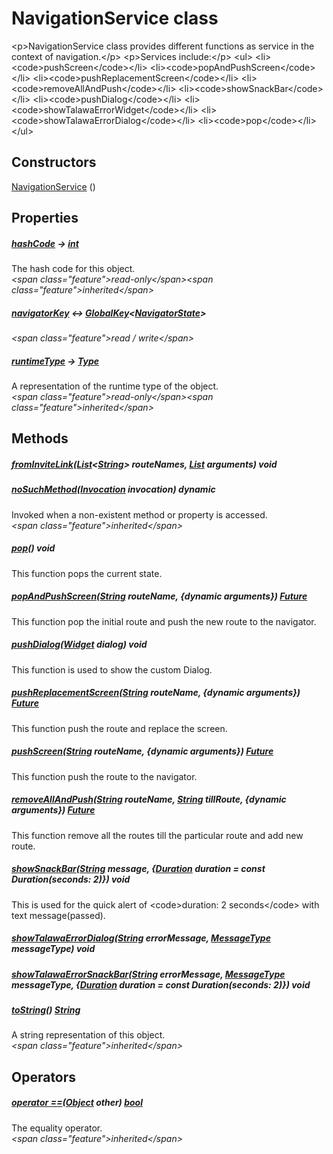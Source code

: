 


# NavigationService class









\<p\>NavigationService class provides different functions as service in the context of navigation.\</p\>
\<p\>Services include:\</p\>
\<ul\>
\<li\>\<code\>pushScreen\</code\>\</li\>
\<li\>\<code\>popAndPushScreen\</code\>\</li\>
\<li\>\<code\>pushReplacementScreen\</code\>\</li\>
\<li\>\<code\>removeAllAndPush\</code\>\</li\>
\<li\>\<code\>showSnackBar\</code\>\</li\>
\<li\>\<code\>pushDialog\</code\>\</li\>
\<li\>\<code\>showTalawaErrorWidget\</code\>\</li\>
\<li\>\<code\>showTalawaErrorDialog\</code\>\</li\>
\<li\>\<code\>pop\</code\>\</li\>
\</ul\>




## Constructors

[NavigationService](../services_navigation_service/NavigationService/NavigationService.md) ()

   


## Properties

##### [hashCode](https:api.flutter.dev/flutter/dart-core/Object/hashCode.html) &#8594; [int](https:api.flutter.dev/flutter/dart-core/int-class.html)



The hash code for this object.  
_\<span class="feature"\>read-only\</span\>\<span class="feature"\>inherited\</span\>_



##### [navigatorKey](../services_navigation_service/NavigationService/navigatorKey.md) &#8596; [GlobalKey](https:api.flutter.dev/flutter/widgets/GlobalKey-class.html)&lt;[NavigatorState](https:api.flutter.dev/flutter/widgets/NavigatorState-class.html)\>



  
_\<span class="feature"\>read / write\</span\>_



##### [runtimeType](https:api.flutter.dev/flutter/dart-core/Object/runtimeType.html) &#8594; [Type](https:api.flutter.dev/flutter/dart-core/Type-class.html)



A representation of the runtime type of the object.  
_\<span class="feature"\>read-only\</span\>\<span class="feature"\>inherited\</span\>_





## Methods

##### [fromInviteLink](../services_navigation_service/NavigationService/fromInviteLink.md)([List](https:api.flutter.dev/flutter/dart-core/List-class.html)&lt;[String](https:api.flutter.dev/flutter/dart-core/String-class.html)\> routeNames, [List](https:api.flutter.dev/flutter/dart-core/List-class.html) arguments) void



  




##### [noSuchMethod](https:api.flutter.dev/flutter/dart-core/Object/noSuchMethod.html)([Invocation](https:api.flutter.dev/flutter/dart-core/Invocation-class.html) invocation) dynamic



Invoked when a non-existent method or property is accessed.  
_\<span class="feature"\>inherited\</span\>_



##### [pop](../services_navigation_service/NavigationService/pop.md)() void



This function pops the current state.  




##### [popAndPushScreen](../services_navigation_service/NavigationService/popAndPushScreen.md)([String](https:api.flutter.dev/flutter/dart-core/String-class.html) routeName, \{dynamic arguments\}) [Future](https:api.flutter.dev/flutter/dart-async/Future-class.html)



This function pop the initial route and push the new route to the navigator.  




##### [pushDialog](../services_navigation_service/NavigationService/pushDialog.md)([Widget](https:api.flutter.dev/flutter/widgets/Widget-class.html) dialog) void



This function is used to show the custom Dialog.  




##### [pushReplacementScreen](../services_navigation_service/NavigationService/pushReplacementScreen.md)([String](https:api.flutter.dev/flutter/dart-core/String-class.html) routeName, \{dynamic arguments\}) [Future](https:api.flutter.dev/flutter/dart-async/Future-class.html)



This function push the route and replace the screen.  




##### [pushScreen](../services_navigation_service/NavigationService/pushScreen.md)([String](https:api.flutter.dev/flutter/dart-core/String-class.html) routeName, \{dynamic arguments\}) [Future](https:api.flutter.dev/flutter/dart-async/Future-class.html)



This function push the route to the navigator.  




##### [removeAllAndPush](../services_navigation_service/NavigationService/removeAllAndPush.md)([String](https:api.flutter.dev/flutter/dart-core/String-class.html) routeName, [String](https:api.flutter.dev/flutter/dart-core/String-class.html) tillRoute, \{dynamic arguments\}) [Future](https:api.flutter.dev/flutter/dart-async/Future-class.html)



This function remove all the routes till the particular route and add new route.  




##### [showSnackBar](../services_navigation_service/NavigationService/showSnackBar.md)([String](https:api.flutter.dev/flutter/dart-core/String-class.html) message, \{[Duration](https:api.flutter.dev/flutter/dart-core/Duration-class.html) duration = const Duration(seconds: 2)\}) void



This is used for the quick alert of \<code\>duration: 2 seconds\</code\> with text message(passed).  




##### [showTalawaErrorDialog](../services_navigation_service/NavigationService/showTalawaErrorDialog.md)([String](https:api.flutter.dev/flutter/dart-core/String-class.html) errorMessage, [MessageType](../enums_enums/MessageType.md) messageType) void



  




##### [showTalawaErrorSnackBar](../services_navigation_service/NavigationService/showTalawaErrorSnackBar.md)([String](https:api.flutter.dev/flutter/dart-core/String-class.html) errorMessage, [MessageType](../enums_enums/MessageType.md) messageType, \{[Duration](https:api.flutter.dev/flutter/dart-core/Duration-class.html) duration = const Duration(seconds: 2)\}) void



  




##### [toString](https:api.flutter.dev/flutter/dart-core/Object/toString.html)() [String](https:api.flutter.dev/flutter/dart-core/String-class.html)



A string representation of this object.  
_\<span class="feature"\>inherited\</span\>_





## Operators

##### [operator ==](https:api.flutter.dev/flutter/dart-core/Object/operator_equals.html)([Object](https:api.flutter.dev/flutter/dart-core/Object-class.html) other) [bool](https:api.flutter.dev/flutter/dart-core/bool-class.html)



The equality operator.  
_\<span class="feature"\>inherited\</span\>_















